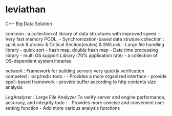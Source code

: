 # leviathan
C++ Big Data Solution


common : a collection of library of data structures with improved speed
         -  Very fast memory POOL, 
         -  Synchronization-based data struture collection : spinLock & atomic & Critical Section(mutex) & SWLock 
         -  Large file handling library
         -  quick sort
         -  hash map, double hash map
         -  Date time processing library
         -  multi OS support Library (70% application rate)
         -  a collection of OS-dependent system libraries


network : Framework for building servers very quickly
        verification competed : iocp/redis
        todo : 
          - Provides a more organized interface
          - provide epoll-based framework
          - provide buffer according to http contents size analysis

LogAnalyzer : Large File Analyzer To verify server and engine performance, accuracy, and integrity
        todo : 
          - Provides more concise and convenient user setting function
          - Add more various analysis functions